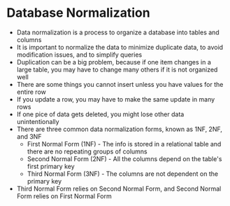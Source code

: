 # Database Normalization

* Data normalization is a process to organize a database into tables and columns
* It is important to normalize the data to minimize duplicate data, to avoid modification issues, and to simplify queries
* Duplication can be a big problem, because if one item changes in a large table, you may have to change many others if it is not organized well
* There are some things you cannot insert unless you have values for the entire row
* If you update a row, you may have to make the same update in many rows
* If one pice of data gets deleted, you might lose other data unintentionally
* There are three common data normalization forms, known as 1NF, 2NF, and 3NF
  * First Normal Form (1NF) - The info is stored in a relational table and there are no repeating groups of columns
  * Second Normal Form (2NF) - All the columns depend on the table's first primary key
  * Third Normal Form (3NF) - The columns are not dependent on the primary key
* Third Normal Form relies on Second Normal Form, and Second Normal Form relies on First Normal Form
